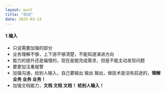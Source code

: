 ```yaml
---
layout: post
title: "日记"
date: 2025-03-13
---
```


#### 1.输入

- 只说需要加强的部分
- 业务理解不够，上下游不够清楚，不能知道演进方向
- 能力的提升还是偏慢的，现在是能完成需求，但是不能主动发现问题
- 要更加注重报警
- 加强沟通，给别人输入，自己要输出 输出 输出，做技术是没有前途的，**理解业务 业务 业务！**
- 加强文档能力，**文档 文档 文档！ 给别人输入！**
